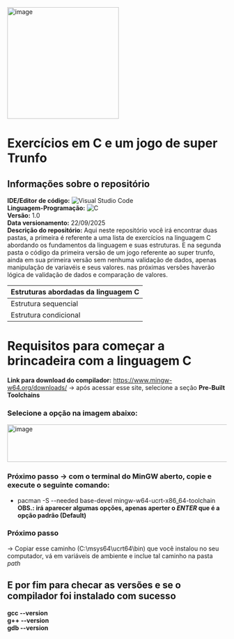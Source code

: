 <img width="256" height="256" alt="image" src="https://github.com/user-attachments/assets/b2912544-fd12-47f8-b9dc-0b657f22babe" />

# Exercícios em C e um jogo de super Trunfo

## Informações sobre o repositório
**IDE/Editor de código:** ![Visual Studio Code](https://img.shields.io/badge/Visual%20Studio%20Code-0078d7.svg?style=for-the-badge&logo=visual-studio-code&logoColor=white) <br>
**Linguagem-Programação:** ![C](https://img.shields.io/badge/c-%2300599C.svg?style=for-the-badge&logo=c&logoColor=white) <br>
**Versão:** 1.0 <br>
**Data versionamento:** 22/09/2025 <br> 
**Descrição do repositório:** Aqui neste repositório você irá encontrar duas pastas, a primeira é referente a uma lista de exercícios na linguagem C abordando os fundamentos da linguagem e suas estruturas. 
                              E na segunda pasta o código da primeira versão de um jogo referente ao super trunfo, ainda em sua primeira versão sem nenhuma validação de dados, apenas manipulação de variavéis e seus valores.
                              nas próximas versões haverão lógica de validação de dados e comparação de valores.

| Estruturas abordadas da linguagem C |
|-------------------------------------|
|Estrutura sequencial|
|Estrutura condicional|

# Requisitos para começar a brincadeira com a linguagem C

**Link para download do compilador:** https://www.mingw-w64.org/downloads/ -> após acessar esse site, selecione a seção **Pre-Built Toolchains**
### Selecione a opção na imagem abaixo: <br>
<img width="843" height="86" alt="image" src="https://github.com/user-attachments/assets/fcbaa770-f8e5-4ebb-bcbe-5fc8bcb59d73" />

### Próximo passo -> com o terminal do MinGW aberto, copie e execute o seguinte comando: <br>
- pacman -S --needed base-devel mingw-w64-ucrt-x86_64-toolchain <br>
**OBS.: irá aparecer algumas opções, apenas aperter o *ENTER* que é a opção padrão (Default)**

### Próximo passo  
-> Copiar esse caminho (C:\msys64\ucrt64\bin) que você instalou no seu computador, vá em variáveis de ambiente e inclue tal caminho na pasta *path* 

## E por fim para checar as versões e se o compilador foi instalado com sucesso
**gcc --version** <br>
**g++ --version** <br>
**gdb --version** <br>
